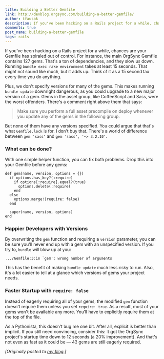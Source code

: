 ```yaml
---
title: Building a Better Gemfile
link: http://devblog.orgsync.com/building-a-better-gemfile/
author: tfausak
description: If you've been hacking on a Rails project for a while, chances are your Gemfile has spiraled out of control.
comments: true
post_name: building-a-better-gemfile
tags: rails
---
```


If you've been hacking on a Rails project for a while, chances are your Gemfile has spiraled out of control. For instance, the main OrgSync Gemfile contains 127 gems. That's a ton of dependencies, and they slow us down. Running `bundle exec rake environment` takes at least 15 seconds. That might not sound like much, but it adds up. Think of it as a 15 second tax every time you do anything.

Plus, we don't specify versions for many of the gems. This makes running `bundle update` downright dangerous, as you could upgrade to a new major version of a gem. Gems in the asset group, like CoffeeScript and Sass, were the worst offenders. There's a comment right above them that says:

> Make sure you perform a full asset precompile on deploy whenever you update any of the gems in the following group.

But none of them have any versions specified. You could argue that that's what `Gemfile.lock` is for. I don't buy that. There's a world of difference between `gem 'sass'` and `gem 'sass', '~> 3.2.10'`.

### What can be done?

With one simple helper function, you can fix both problems. Drop this into your Gemfile before any gems:


    def gem(name, version, options = {})
      if options.has_key?(:require)
        if options[:require].equal?(true)
          options.delete(:require)
        end
      else
        options.merge!(require: false)
      end

      super(name, version, options)
    end


### Happier Developers with Versions

By overwriting the `gem` function and requiring a `version` parameter, you can be sure you'll never end up with a gem with an unspecified version. If you try to, `bundle` will blow up at you:


    .../Gemfile:3:in `gem': wrong number of arguments


This has the benefit of making `bundle update` much less risky to run. Also, it's a lot easier to tell at a glance which versions of gems your project needs.

### Faster Startup with `require: false`

Instead of eagerly requiring all of your gems, the modified `gem` function doesn't require them unless you set `require: true`. As a result, most of your gems won't be available any more. You'll have to explicitly require them at the top of the file.

As a Pythonista, this doesn't bug me one bit. After all, explicit is better than implicit. If you still need convincing, consider this: It got the OrgSync project's startup time down to 12 seconds (a 20% improvement). And that's not even as fast as it could be — 43 gems are still eagerly required.

_[Originally posted to [my blog](http://taylor.fausak.me/2013/08/08/building-a-better-gemfile/).]_

